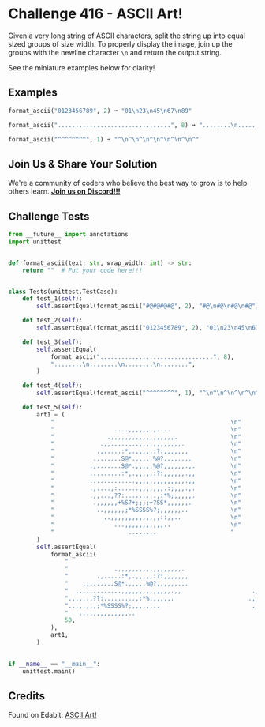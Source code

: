 # Challenge 416 - ASCII Art!

Given a very long string of ASCII characters, split the string up into equal sized groups of size width. To properly display the image, join up the groups with the newline character `\n` and return the output string.

See the miniature examples below for clarity!

## Examples
```python
format_ascii("0123456789", 2) ➞ "01\n23\n45\n67\n89"

format_ascii("................................", 8) ➞ "........\n........\n........\n........"

format_ascii("^^^^^^^^", 1) ➞ "^\n^\n^\n^\n^\n^\n^\n^"
```
## Join Us & Share Your Solution

We're a community of coders who believe the best way to grow is to help others learn. **[Join us on Discord!!!](https://discord.gg/sfHykntuGy)**

## Challenge Tests
```python
from __future__ import annotations
import unittest


def format_ascii(text: str, wrap_width: int) -> str:
    return ""  # Put your code here!!!


class Tests(unittest.TestCase):
    def test_1(self):
        self.assertEqual(format_ascii("#@#@#@#@", 2), "#@\n#@\n#@\n#@")

    def test_2(self):
        self.assertEqual(format_ascii("0123456789", 2), "01\n23\n45\n67\n89")

    def test_3(self):
        self.assertEqual(
            format_ascii("................................", 8),
            "........\n........\n........\n........",
        )

    def test_4(self):
        self.assertEqual(format_ascii("^^^^^^^^", 1), "^\n^\n^\n^\n^\n^\n^\n^")

    def test_5(self):
        art1 = (
            "                                                  \n"
            "                 ....,,,,,,,,....                 \n"
            "               .,,,,,,,,,,,,,,,,,,.               \n"
            "             .,,........,,,,,,,,,,,,.             \n"
            "            .,.....:*,.,,,,,:?:,,,,,,,            \n"
            "           .,......S@*.,,,,,%@?,,,,,,,,           \n"
            "          .,.......S@*.,,,,,%@?,,,,,,.,.          \n"
            "          .........:*,.,,,,,:?:,,,,,,.,,          \n"
            "          .............,,,,,,,,,,,,,,.,,          \n"
            "          .,....,:......,,,,,,,.:;,,,.,.          \n"
            "          .,,...,??:.........,:*%;,,,,,.          \n"
            "           .,,,,,,+%S?+;;;;+?SS*,,,,,,.           \n"
            "            ..,,,,,,;*%SSSS%?;,,,,,,..            \n"
            "              ..,,,,,,,,,,,,,,::,,..              \n"
            "                 ...,,,,,,,,,,,..                 \n"
            "                     ........                     "
        )
        self.assertEqual(
            format_ascii(
                "                                                                   ....,,,,,,,,....                   "
                "             .,,,,,,,,,,,,,,,,,,.                            .,,........,,,,,,,,,,,,.                 "
                "        .,.....:*,.,,,,,:?:,,,,,,,                       .,......S@*.,,,,,%@?,,,,,,,,                 "
                "    .,.......S@*.,,,,,%@?,,,,,,.,.                    .........:*,.,,,,,:?:,,,,,,.,,                  "
                "  .............,,,,,,,,,,,,,,.,,                    .,....,:......,,,,,,,.:;,,,.,.                    "
                ".,,...,??:.........,:*%;,,,,,.                     .,,,,,,+%S?+;;;;+?SS*,,,,,,.                       "
                "..,,,,,,;*%SSSS%?;,,,,,,..                          ..,,,,,,,,,,,,,,::,,..                            "
                "   ...,,,,,,,,,,,..                                      ........                     ",
                50,
            ),
            art1,
        )

        
if __name__ == "__main__":
    unittest.main()
```
## Credits

Found on Edabit: [ASCII Art!](https://edabit.com/challenge/G7m26EdX3AABCSQBv)
